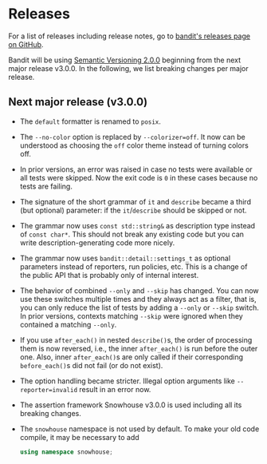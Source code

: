 # Releases

For a list of releases including release notes, go to
[bandit's releases page on GitHub](//github.com/banditcpp/bandit/releases).

Bandit will be using [Semantic Versioning 2.0.0](http://semver.org/spec/v2.0.0.html)
beginning from the next major release v3.0.0.
In the following, we list breaking changes per major release.

## Next major release (v3.0.0)

* The `default` formatter is renamed to `posix`.

* The `--no-color` option is replaced by `--colorizer=off`. It now can be
  understood as choosing the `off` color theme instead of turning colors off.

* In prior versions, an error was raised in case no tests were available
  or all tests were skipped. Now the exit code is `0` in these cases because
  no tests are failing.

* The signature of the short grammar of `it` and `describe` became a third
  (but optional) parameter: if the `it`/`describe` should be skipped or not.

* The grammar now uses `const std::string&` as description type instead of
  `const char*`. This should not break any existing code but you can write
  description-generating code more nicely.

* The grammar now uses `bandit::detail::settings_t` as optional parameters
  instead of reporters, run policies, etc. This is a change of the public
  API that is probably only of internal interest.

* The behavior of combined `--only` and `--skip` has changed.
  You can now use these switches multiple times and they always act as a filter,
  that is, you can only reduce the list of tests by adding a `--only` or `--skip`
  switch.
  In prior versions, contexts matching `--skip` were ignored when they contained
  a matching `--only`.

* If you use `after_each()` in nested `describe()`s, the order of processing them
  is now reversed, i.e., the inner `after_each()` is run before the outer one.
  Also, inner `after_each()`s are only called if their corresponding `before_each()`s
  did not fail (or do not exist).

* The option handling became stricter.
  Illegal option arguments like `--reporter=invalid` result in an error now.

* The assertion framework Snowhouse v3.0.0 is used including all its breaking
  changes.

* The `snowhouse` namespace is not used by default.
  To make your old code compile, it may be necessary to add
  ```c++
  using namespace snowhouse;
  ```
